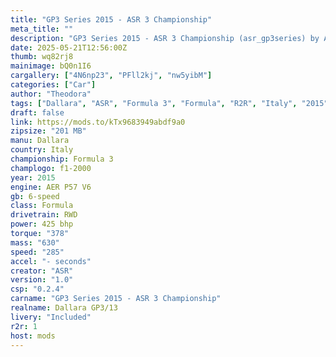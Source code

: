 ```yaml
---
title: "GP3 Series 2015 - ASR 3 Championship"
meta_title: ""
description: "GP3 Series 2015 - ASR 3 Championship (asr_gp3series) by ASR"
date: 2025-05-21T12:56:00Z
thumb: wq82rj8
mainimage: bQ0n1I6
cargallery: ["4N6np23", "PFll2kj", "nw5yibM"]
categories: ["Car"]
author: "Theodora"
tags: ["Dallara", "ASR", "Formula 3", "Formula", "R2R", "Italy", "2015"]
draft: false
link: https://mods.to/kTx9683949abdf9a0
zipsize: "201 MB"
manu: Dallara
country: Italy
championship: Formula 3
champlogo: f1-2000
year: 2015
engine: AER P57 V6
gb: 6-speed
class: Formula
drivetrain: RWD
power: 425 bhp 
torque: "378"
mass: "630"
speed: "285"
accel: "- seconds"
creator: "ASR"
version: "1.0"
csp: "0.2.4"
carname: "GP3 Series 2015 - ASR 3 Championship"
realname: Dallara GP3/13
livery: "Included"
r2r: 1
host: mods
---
```

